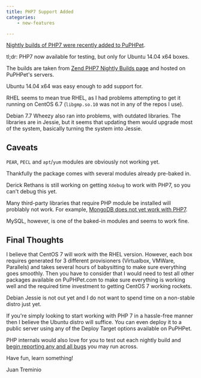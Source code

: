 ```yaml
---
title: PHP7 Support Added
categories:
    - new-features

---
```


[Nightly builds of PHP7 were recently added to PuPHPet](https://puphpet.com/#php).

tl;dr: PHP7 now available for testing, but only for Ubuntu 14.04 x64 boxes.

The builds are taken from [Zend PHP7 Nightly Builds page](http://php7.zend.com/) and hosted on PuPHPet's servers.

Ubuntu 14.04 x64 was easy enough to add support for.

RHEL seems to mean true RHEL, as I had problems attempting to get it running on CentOS 6.7 (`libgmp.so.10` was not in any of the repos I use).

Debian 7.7 Wheezy also ran into problems, with outdated libraries. The libraries are in Jessie, but it seems that updating them would upgrade most of the system, basically turning the system into Jessie.

## Caveats

`PEAR`, `PECL` and `apt`/`yum` modules are obviously not working yet.

Thankfully the package comes with several modules already pre-baked in.

Derick Rethans is still working on getting `Xdebug` to work with PHP7, so you can't debug this yet.

Many third-party libraries that require PHP module be installed will problably not work. For example, [MongoDB does not yet work with PHP7](http://docs.mongodb.org/ecosystem/drivers/php/#language-compatibility).

MySQL, however, is one of the baked-in modules and seems to work fine.

## Final Thoughts

I believe that CentOS 7 will work with the RHEL version. However, each box requires generated for 3 different provisioners (Virtualbox, VMWare, Parallels) and takes several hours of babysitting to make sure everything goes smoothly. Then you have to consider that I would need to test all other packages available on PuPHPet.com to make sure everything is working well and the required time investment to getting CentOS 7 working rockets.

Debian Jessie is not out yet and I do not want to spend time on a non-stable distro just yet.

If you're simply looking to start working with PHP 7 in a hassle-free manner then I believe the Ubuntu distro will suffice. You can even deploy it to a public server using any of the Deploy Target options available on PuPHPet.

PHP internals would also love for you to test out each nightly build and [begin reporting any and all bugs](https://bugs.php.net/index.php) you may run across.

Have fun, learn something!

Juan Treminio
